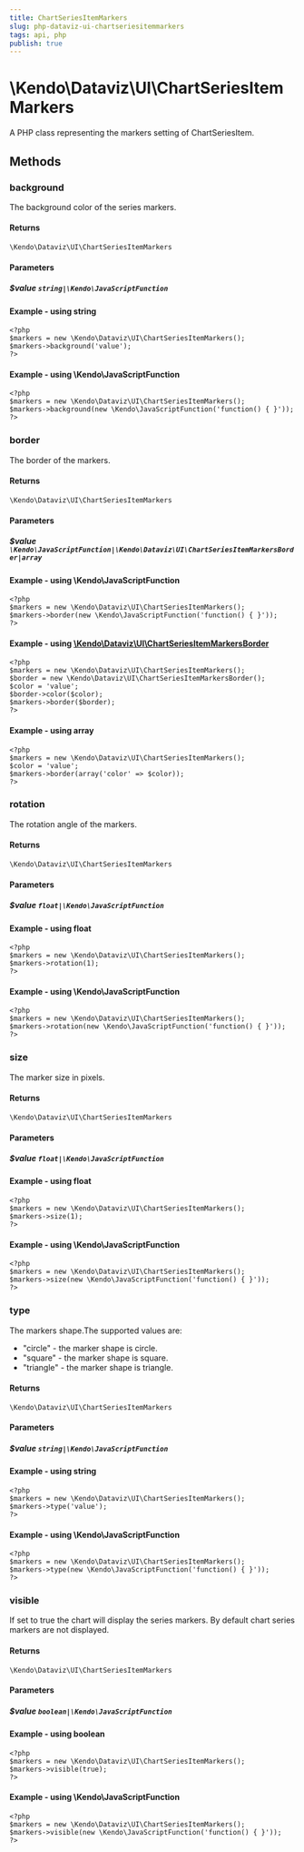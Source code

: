 ```yaml
---
title: ChartSeriesItemMarkers
slug: php-dataviz-ui-chartseriesitemmarkers
tags: api, php
publish: true
---
```


# \Kendo\Dataviz\UI\ChartSeriesItemMarkers

A PHP class representing the markers setting of ChartSeriesItem.


## Methods

### background
The background color of the series markers.

#### Returns
`\Kendo\Dataviz\UI\ChartSeriesItemMarkers`

#### Parameters

##### $value `string|\Kendo\JavaScriptFunction`



#### Example  - using string
    <?php
    $markers = new \Kendo\Dataviz\UI\ChartSeriesItemMarkers();
    $markers->background('value');
    ?>

#### Example  - using \Kendo\JavaScriptFunction
    <?php
    $markers = new \Kendo\Dataviz\UI\ChartSeriesItemMarkers();
    $markers->background(new \Kendo\JavaScriptFunction('function() { }'));
    ?>

### border

The border of the markers.

#### Returns
`\Kendo\Dataviz\UI\ChartSeriesItemMarkers`

#### Parameters

##### $value `\Kendo\JavaScriptFunction|\Kendo\Dataviz\UI\ChartSeriesItemMarkersBorder|array`




#### Example  - using \Kendo\JavaScriptFunction
    <?php
    $markers = new \Kendo\Dataviz\UI\ChartSeriesItemMarkers();
    $markers->border(new \Kendo\JavaScriptFunction('function() { }'));
    ?>


#### Example - using [\Kendo\Dataviz\UI\ChartSeriesItemMarkersBorder](/api/wrappers/php/Kendo/Dataviz/UI/ChartSeriesItemMarkersBorder)
    <?php
    $markers = new \Kendo\Dataviz\UI\ChartSeriesItemMarkers();
    $border = new \Kendo\Dataviz\UI\ChartSeriesItemMarkersBorder();
    $color = 'value';
    $border->color($color);
    $markers->border($border);
    ?>

#### Example - using array

    <?php
    $markers = new \Kendo\Dataviz\UI\ChartSeriesItemMarkers();
    $color = 'value';
    $markers->border(array('color' => $color));
    ?>

### rotation
The rotation angle of the markers.

#### Returns
`\Kendo\Dataviz\UI\ChartSeriesItemMarkers`

#### Parameters

##### $value `float|\Kendo\JavaScriptFunction`



#### Example  - using float
    <?php
    $markers = new \Kendo\Dataviz\UI\ChartSeriesItemMarkers();
    $markers->rotation(1);
    ?>

#### Example  - using \Kendo\JavaScriptFunction
    <?php
    $markers = new \Kendo\Dataviz\UI\ChartSeriesItemMarkers();
    $markers->rotation(new \Kendo\JavaScriptFunction('function() { }'));
    ?>

### size
The marker size in pixels.

#### Returns
`\Kendo\Dataviz\UI\ChartSeriesItemMarkers`

#### Parameters

##### $value `float|\Kendo\JavaScriptFunction`



#### Example  - using float
    <?php
    $markers = new \Kendo\Dataviz\UI\ChartSeriesItemMarkers();
    $markers->size(1);
    ?>

#### Example  - using \Kendo\JavaScriptFunction
    <?php
    $markers = new \Kendo\Dataviz\UI\ChartSeriesItemMarkers();
    $markers->size(new \Kendo\JavaScriptFunction('function() { }'));
    ?>

### type
The markers shape.The supported values are:
* "circle" - the marker shape is circle.
* "square" - the marker shape is square.
* "triangle" - the marker shape is triangle.

#### Returns
`\Kendo\Dataviz\UI\ChartSeriesItemMarkers`

#### Parameters

##### $value `string|\Kendo\JavaScriptFunction`



#### Example  - using string
    <?php
    $markers = new \Kendo\Dataviz\UI\ChartSeriesItemMarkers();
    $markers->type('value');
    ?>

#### Example  - using \Kendo\JavaScriptFunction
    <?php
    $markers = new \Kendo\Dataviz\UI\ChartSeriesItemMarkers();
    $markers->type(new \Kendo\JavaScriptFunction('function() { }'));
    ?>

### visible
If set to true the chart will display the series markers. By default chart series markers are not displayed.

#### Returns
`\Kendo\Dataviz\UI\ChartSeriesItemMarkers`

#### Parameters

##### $value `boolean|\Kendo\JavaScriptFunction`



#### Example  - using boolean
    <?php
    $markers = new \Kendo\Dataviz\UI\ChartSeriesItemMarkers();
    $markers->visible(true);
    ?>

#### Example  - using \Kendo\JavaScriptFunction
    <?php
    $markers = new \Kendo\Dataviz\UI\ChartSeriesItemMarkers();
    $markers->visible(new \Kendo\JavaScriptFunction('function() { }'));
    ?>

